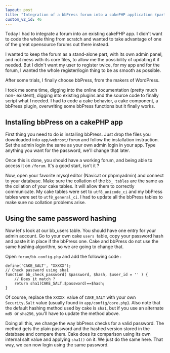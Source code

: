 ```yaml
---
layout: post
title: "Integration of a bbPress forum into a cakePHP application (part 1)"
custom_v2_id: 46
---
```


Today I had to integrate a forum into an existing cakePHP app. I didn't want
to code the whole thing from scratch and wanted to take advantage of one of
the great opensource forums out there instead.

I wanted to keep the forum as a stand-alone part, with its own admin panel,
and not mess with its core files, to allow me the possibility of updating it
if needed. But I didn't want my user to register twice, for my app and for the
forum, I wanted the whole register/login thing to be as smooth as possible.

After some trials, I finally choose bbPress, from the makers of WordPress.

I took me some time, digging into the online documentation (pretty much non-
existent), digging into existing plugins and the source code to finally script
what I needed. I had to code a cake behavior, a cake component, a bbPress
plugin, overwriting some bbPress functions but it finally works.

## Installing bbPress on a cakePHP app

First thing you need to do is installing bbPress. Just drop the files you
downloaded into `app/webroot/forum` and follow the installation instruction.
Set the admin login the same as your own admin login in your app. Type
anything you want for the password, we'll change that later.

Once this is done, you should have a working forum, and being able to access
it on `/forum`. It's a good start, isn't it ?

Now, open your favorite mysql editor (Navicat or phpmyadmin) and connect to
your database. Make sure the collation of the `bb_ tables` are the same as the
collation of your cake tables. It will allow them to correctly communicate. My
cake tables were set to `utf8_unicode_ci` and my bbPress tables were set to
`utf8_general_ci`. I had to update all the bbPress tables to make sure no
collation problems arise.

## Using the same password hashing

Now let's look at our bb_users table. You should have one entry for your admin
account. Go to your own cake `users `table, copy your password hash and paste
it in place if the bbPress one. Cake and bbPress do not use the same hashing
algorithm, so we are going to change that.

Open `forum/bb-config.php` and add the following code :

    
    define('CAKE_SALT', "XXXXX");  
    // Check password using sha1  
    function bb_check_password( $password, $hash, $user_id = '' ) {  
     	// Does it match ?  
    	return sha1(CAKE_SALT.$password)==$hash;  
    }

Of course, replace the `XXXXX `value of `CAKE_SALT` with your own
`Security.Salt` value (usually found in `app/config/core.php`). Also note that
the default hashing method used by cake is `sha1`, but if you use an alternate
`md5 `or `sha256`, you'll have to update the method above.

Doing all this, we change the way bbPress checks for a valid password. The
method gets the plain password and the hashed version stored in the database
and compare them. Cake does its comparison using its own internal salt value
and applying `sha1()` on it. We just do the same here. That way, we can now
login using the same password.

